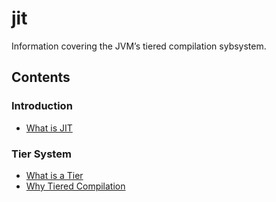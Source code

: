 # jit
Information covering the JVM’s tiered compilation sybsystem.

## Contents
### Introduction
- [What is JIT](https://placeholder.com)

### Tier System
- [What is a Tier](https://placeholder.com)
- [Why Tiered Compilation](https://placeholder.com)

